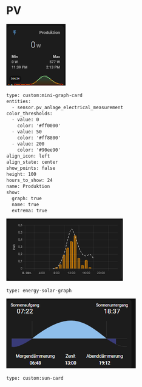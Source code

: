 # PV

![](<../../../../../.gitbook/assets/image (1) (4).png>)

```
type: custom:mini-graph-card
entities:
  - sensor.pv_anlage_electrical_measurement
color_thresholds:
  - value: 0
    color: '#ff0000'
  - value: 50
    color: '#ff8800'
  - value: 200
    color: '#90ee90'
align_icon: left
align_state: center
show_points: false
height: 100
hours_to_show: 24
name: Produktion
show:
  graph: true
  name: true
  extrema: true

```

![](<../../../../../.gitbook/assets/image (1) (3).png>)

```
type: energy-solar-graph
```

![](<../../../../../.gitbook/assets/image (2) (5).png>)

```
type: custom:sun-card
```
